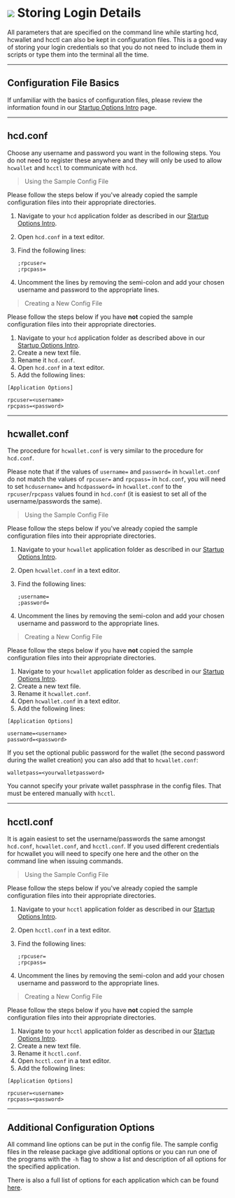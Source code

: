  # <img class="dcr-icon" src="/img/dcr-icons/Harddrive.svg" /> Storing Login Details

All parameters that are specified on the command line while starting hcd,
hcwallet and hcctl can also be kept in configuration files. This is
a good way of storing your login credentials so that you do not need
to include them in scripts or type them into the terminal all the
time.

---

## Configuration File Basics 

If unfamiliar with the basics of configuration files, please review the information found in our [Startup Options Intro](/getting-started/startup-basics.md#configuration-files) page.

---

## hcd.conf 

Choose any username and password you want in the following steps. You do not need to register these
anywhere and they will only be used to allow `hcwallet` and `hcctl` to communicate with `hcd`.

> Using the Sample Config File

Please follow the steps below if you've already copied the sample configuration files into their appropriate directories.

1. Navigate to your `hcd` application folder as described in our [Startup Options Intro](/getting-started/startup-basics.md#configuration-files). 
2. Open `hcd.conf` in a text editor.
3. Find the following lines:

    `;rpcuser=` <br />
    `;rpcpass=`

4. Uncomment the lines by removing the semi-colon and add your chosen username and password to the appropriate lines.

> Creating a New Config File

Please follow the steps below if you have **not** copied the sample configuration files into their appropriate directories.

1. Navigate to your `hcd` application folder as described above in our [Startup Options Intro](/getting-started/startup-basics.md#configuration-files).
2. Create a new text file.
3. Rename it `hcd.conf`.
3. Open `hcd.conf` in a text editor.
4. Add the following lines:

```no-highlight
[Application Options]

rpcuser=<username>
rpcpass=<password>
```

---

## hcwallet.conf 

The procedure for `hcwallet.conf` is very similar to the procedure for `hcd.conf`. 

Please note that if the values of `username=` and `password=` in `hcwallet.conf` do not match the values of `rpcuser=` and `rpcpass=` in  `hcd.conf`, you will need to set `hcdusername=` and `hcdpassword=`  in `hcwallet.conf` to the `rpcuser`/`rpcpass` values found in `hcd.conf` (it is easiest to set all of the username/passwords the same).

> Using the Sample Config File

Please follow the steps below if you've already copied the sample configuration files into their appropriate directories.

1. Navigate to your `hcwallet` application folder as described in our [Startup Options Intro](/getting-started/startup-basics.md#configuration-files). 
2. Open `hcwallet.conf` in a text editor.
3. Find the following lines:

    `;username=` <br />
    `;password=`

4. Uncomment the lines by removing the semi-colon and add your chosen username and password to the appropriate lines.

> Creating a New Config File

Please follow the steps below if you have **not** copied the sample configuration files into their appropriate directories.

1. Navigate to your `hcwallet` application folder as described in our [Startup Options Intro](/getting-started/startup-basics.md#configuration-files).
2. Create a new text file.
3. Rename it `hcwallet.conf`.
3. Open `hcwallet.conf` in a text editor.
4. Add the following lines:

```no-highlight
[Application Options]

username=<username>
password=<password>
```

If you set the optional public password for the wallet (the second password
during the wallet creation) you can also add that to `hcwallet.conf`:

```no-highlight
walletpass=<yourwalletpassword>
```

You cannot specify your private wallet passphrase in the config files. That must be entered manually with `hcctl`. 

---

## hcctl.conf 

It is again easiest to set the username/passwords the same amongst `hcd.conf`, `hcwallet.conf`, and `hcctl.conf`. If you used different credentials for hcwallet you will need to specify one here and the other on the command line when issuing commands.

> Using the Sample Config File

Please follow the steps below if you've already copied the sample configuration files into their appropriate directories.

1. Navigate to your `hcctl` application folder as described in our [Startup Options Intro](/getting-started/startup-basics.md#configuration-files). 
2. Open `hcctl.conf` in a text editor.
3. Find the following lines:

    `;rpcuser=` <br />
    `;rpcpass=`

4. Uncomment the lines by removing the semi-colon and add your chosen username and password to the appropriate lines.

> Creating a New Config File

Please follow the steps below if you have **not** copied the sample configuration files into their appropriate directories.

1. Navigate to your `hcctl` application folder as described in our [Startup Options Intro](/getting-started/startup-basics.md#configuration-files).
2. Create a new text file.
3. Rename it `hcctl.conf`.
3. Open `hcctl.conf` in a text editor.
4. Add the following lines:

```no-highlight
[Application Options]

rpcuser=<username>
rpcpass=<password>
```

---

## Additional Configuration Options 

All command line options can be put in the config file.
The sample config files in the release package give additional
options or you can run one of the programs with the `-h` flag to show a list and description of all options for the specified application.

There is also a full list of options for each application which can be found [here](/advanced/program-options.md).
